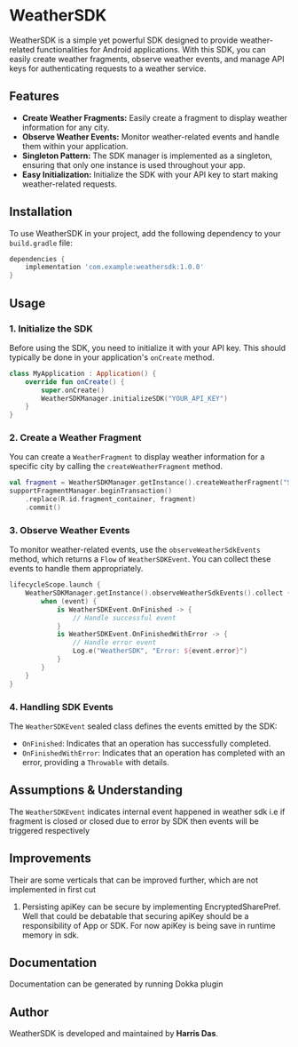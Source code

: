 
# WeatherSDK

WeatherSDK is a simple yet powerful SDK designed to provide weather-related functionalities for Android applications. With this SDK, you can easily create weather fragments, observe weather events, and manage API keys for authenticating requests to a weather service.

## Features

- **Create Weather Fragments:** Easily create a fragment to display weather information for any city.
- **Observe Weather Events:** Monitor weather-related events and handle them within your application.
- **Singleton Pattern:** The SDK manager is implemented as a singleton, ensuring that only one instance is used throughout your app.
- **Easy Initialization:** Initialize the SDK with your API key to start making weather-related requests.

## Installation

To use WeatherSDK in your project, add the following dependency to your `build.gradle` file:

```groovy
dependencies {
    implementation 'com.example:weathersdk:1.0.0'
}
```

## Usage

### 1. Initialize the SDK

Before using the SDK, you need to initialize it with your API key. This should typically be done in your application's `onCreate` method.

```kotlin
class MyApplication : Application() {
    override fun onCreate() {
        super.onCreate()
        WeatherSDKManager.initializeSDK("YOUR_API_KEY")
    }
}
```

### 2. Create a Weather Fragment

You can create a `WeatherFragment` to display weather information for a specific city by calling the `createWeatherFragment` method.

```kotlin
val fragment = WeatherSDKManager.getInstance().createWeatherFragment("San Francisco")
supportFragmentManager.beginTransaction()
    .replace(R.id.fragment_container, fragment)
    .commit()
```

### 3. Observe Weather Events

To monitor weather-related events, use the `observeWeatherSdkEvents` method, which returns a `Flow` of `WeatherSDKEvent`. You can collect these events to handle them appropriately.

```kotlin
lifecycleScope.launch {
    WeatherSDKManager.getInstance().observeWeatherSdkEvents().collect { event ->
        when (event) {
            is WeatherSDKEvent.OnFinished -> {
                // Handle successful event
            }
            is WeatherSDKEvent.OnFinishedWithError -> {
                // Handle error event
                Log.e("WeatherSDK", "Error: ${event.error}")
            }
        }
    }
}
```

### 4. Handling SDK Events

The `WeatherSDKEvent` sealed class defines the events emitted by the SDK:

- `OnFinished`: Indicates that an operation has successfully completed.
- `OnFinishedWithError`: Indicates that an operation has completed with an error, providing a `Throwable` with details.


## Assumptions & Understanding

The `WeatherSDKEvent` indicates internal event happened in weather sdk i.e if fragment is closed or closed due to error by SDK then events will be triggered respectively  


## Improvements

Their are some verticals that can be improved further, which are not implemented in first cut
1. Persisting apiKey can be secure by implementing EncryptedSharePref. Well that could be debatable that securing apiKey should be a responsibility of App or SDK. For now apiKey is being save in runtime memory in sdk.

## Documentation

Documentation can be generated by running Dokka plugin 

## Author

WeatherSDK is developed and maintained by **Harris Das**.
